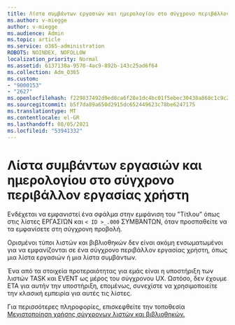 ```yaml
---
title: Λίστα συμβάντων εργασιών και ημερολογίου στο σύγχρονο περιβάλλον εργασίας χρήστη
ms.author: v-miegge
author: v-miegge
ms.audience: Admin
ms.topic: article
ms.service: o365-administration
ROBOTS: NOINDEX, NOFOLLOW
localization_priority: Normal
ms.assetid: 6137138a-9570-4ac9-892b-143c25ad6f64
ms.collection: Adm_O365
ms.custom:
- "9000153"
- "2627"
ms.openlocfilehash: f229837492d9ed8ca6f28e1dc4bc01f5ebec30438a868c1c9c25640e4003ccc8
ms.sourcegitcommit: b5f7da89a650d2915dc652449623c78be6247175
ms.translationtype: MT
ms.contentlocale: el-GR
ms.lasthandoff: 08/05/2021
ms.locfileid: "53941332"
---
```

# <a name="task-and-calendar-event-list-in-modern-ui"></a>Λίστα συμβάντων εργασιών και ημερολογίου στο σύγχρονο περιβάλλον εργασίας χρήστη

Ενδέχεται να εμφανιστεί ένα σφάλμα στην εμφάνιση του "Τίτλου" όπως στις λίστες ΕΡΓΑΣΙΏΝ και `< ID >_.000` ΣΥΜΒΆΝΤΩΝ, όταν προσπαθείτε να τα εμφανίσετε στη σύγχρονη προβολή.

Ορισμένοι τύποι λιστών και βιβλιοθηκών δεν είναι ακόμη ενσωματωμένοι για να εμφανίζονται σε ένα σύγχρονο περιβάλλον εργασίας χρήστη, όπως μια λίστα εργασιών ή μια λίστα συμβάντων.

Ένα από τα στοιχεία προτεραιότητας για εμάς είναι η υποστήριξη των λιστών TASK και EVENT ως μέρος του σύγχρονου UX. Ωστόσο, δεν έχουμε ETA για αυτήν την υποστήριξη, επομένως, συνεχίστε να χρησιμοποιείτε την κλασική εμπειρία για αυτές τις λίστες.

Για περισσότερες πληροφορίες, επισκεφθείτε την τοποθεσία [Μεγιστοποίηση χρήσης σύγχρονων λιστών και βιβλιοθηκών.](https://docs.microsoft.com/sharepoint/dev/transform/modernize-userinterface-lists-and-libraries)
